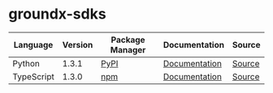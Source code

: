 # groundx-sdks

|Language|Version|Package Manager|Documentation|Source|
|-|-|-|-|-|
|Python|1.3.1|[PyPI](https://pypi.org/project/groundx-python-sdk/1.3.1)|[Documentation](https://github.com/groundxai/groundx-sdks/tree/main/sdks/python/README.md)|[Source](https://github.com/groundxai/groundx-sdks/tree/main/sdks/python)|
|TypeScript|1.3.0|[npm](https://www.npmjs.com/package/groundx-typescript-sdk/v/1.3.0)|[Documentation](https://github.com/groundxai/groundx-sdks/tree/main/sdks/typescript/README.md)|[Source](https://github.com/groundxai/groundx-sdks/tree/main/sdks/typescript)|